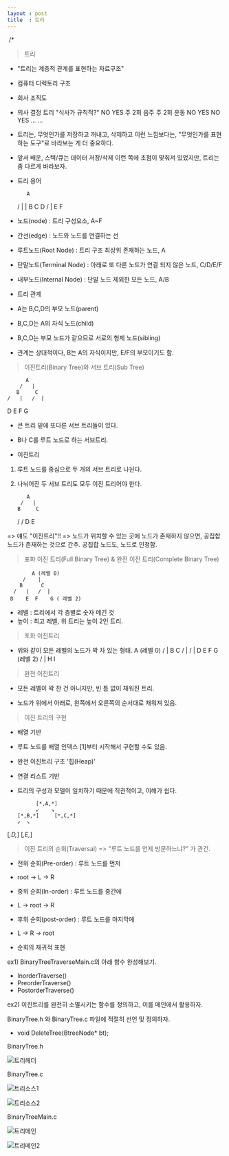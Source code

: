 ```yaml
---
layout : post
title  : 트리
---
```



﻿
/*

>트리

- "트리는 계층적 관계를 표현하는 자료구조"
- 컴퓨터 디렉토리 구조
- 회사 조직도
- 의사 결정 트리
          "식사가 규칙적?"
        NO               YES
    주 2회 음주       주 2회 운동
   NO       YES      NO       YES
  ...        ...


- 트리는, 무엇인가를 저장하고 꺼내고, 삭제하고 이런 느낌보다는,
"무엇인가를 표현하는 도구"로 바라보는 게 더 중요하다.

- 앞서 배운, 스택/큐는 데이터 저장/삭제 이런 쪽에 초점이 맞춰져 있었지만, 트리는 좀 다르게 바라보자.


- 트리 용어

         A
     / |     |
    B   C     D
  / |
 E    F


- 노드(node) : 트리 구성요소, A~F
- 간선(edge) : 노드와 노드를 연결하는 선
- 루트노드(Root Node) : 트리 구조 최상위 존재하는 노드, A
- 단말노드(Terminal Node) : 아래로 또 다른 노드가 연결 되지 않은 노드, C/D/E/F
- 내부노드(Internal Node) : 단말 노드 제외한 모든 노드, A/B


- 트리 관계
- A는 B,C,D의 부모 노드(parent)
- B,C,D는 A의 자식 노드(child)
- B,C,D는 부모 노드가 같으므로 서로의 형제 노드(sibling)
- 관계는 상대적이다, B는 A의 자식이지만, E/F의 부모이기도 함.


> 이진트리(Binary Tree)와 서브 트리(Sub Tree)

          A
        /   |
       B     C
    /   |   /  |
   D    E  F     G


- 큰 트리 밑에 또다른 서브 트리들이 있다.
- B나 C를 루트 노드로 하는 서브트리.


- 이진트리
1) 루트 노드를 중심으로 두 개의 서브 트리로 나뉜다.
2) 나뉘어진 두 서브 트리도 모두 이진 트리어야 한다.

          A
        /   |
       B     C
     /      /
   D        E

=> 얘도 "이진트리"!!
=> 노드가 위치할 수 있는 곳에 노드가 존재하지 않으면, 공집합 노드가 존재하는 것으로 간주.
공집합 노드도, 노드로 인정함.



> 포화 이진 트리(Full Binary Tree) & 완전 이진 트리(Complete Binary Tree)

            A (레벨 0)
         /    |
        B      C
      /   |   /  |
     D    E  F    G ( 레벨 2)


- 레벨 : 트리에서 각 층별로 숫자 메긴 것
- 높이 : 최고 레벨, 위 트리는 높이 2인 트리.


> 포화 이진트리
- 위와 같이 모든 레벨의 노드가 꽉 차 있는 형태.
           A (레벨 0)
        /    |
       B     C
     /   |  /  |
    D    E F    G (레벨 2)
  /   |
 H    I


> 완전 이진트리
- 모든 레벨이 꽉 찬 건 아니지만, 빈 틈 없이 채워진 트리.

- 노드가 위에서 아래로, 왼쪽에서 오른쪽의 순서대로 채워져 있음.


> 이진 트리의 구현
- 배열 기반
- 루트 노드를 배열 인덱스 [1]부터 시작해서 구현할 수도 있음.
- 완전 이진트리 구조 '힙(Heap)'
- 연결 리스트 기반
- 트리의 구성과 모델이 일치하기 때문에 직관적이고, 이해가 쉽다.

            [*,A,*]
            ↙    ↘
      [*,B,*]     [*,C,*]
      ↙  ↘
[*,D,*]     [*,E,*]



> 이진 트리의 순회(Traversal)
=> "루트 노드를 언제 방문하느냐?" 가 관건.


- 전위 순회(Pre-order) : 루트 노드를 먼저
- root -> L -> R
- 중위 순회(In-order) : 루트 노드를 중간에
- L -> root -> R
- 후위 순회(post-order) : 루트 노드를 마지막에
- L -> R -> root


- 순회의 재귀적 표현

ex1) BinaryTreeTraverseMain.c의 아래 함수 완성해보기.

- InorderTraverse()
- PreorderTraverse()
- PostorderTraverse()


ex2) 이진트리를 완전히 소멸시키는 함수를 정의하고, 이를 메인에서 활용하자.

BinaryTree.h 와 BinaryTree.c 파일에 적절히 선언 및 정의하자.
- void DeleteTree(BtreeNode* bt);


BinaryTree.h

![트리헤더](https://user-images.githubusercontent.com/78638160/137266568-d8dbe68d-0945-4aed-8f82-054dfff92407.png)


BinaryTree.c

![트리소스1](https://user-images.githubusercontent.com/78638160/137266628-7a4f0a38-75f3-4d6f-88c0-f712af7b84a8.png)

![트리소스2](https://user-images.githubusercontent.com/78638160/137266647-df2a1ff5-9eea-4f30-92bc-ab8dc2b56630.png)


BinaryTreeMain.c

![트리메인](https://user-images.githubusercontent.com/78638160/137266735-bfed1e9b-ed30-41a1-b48c-d268abf1d678.png)

![트리메인2](https://user-images.githubusercontent.com/78638160/137266753-b885dba1-ef9a-4548-887a-e83f9df37eb2.png)


﻿
